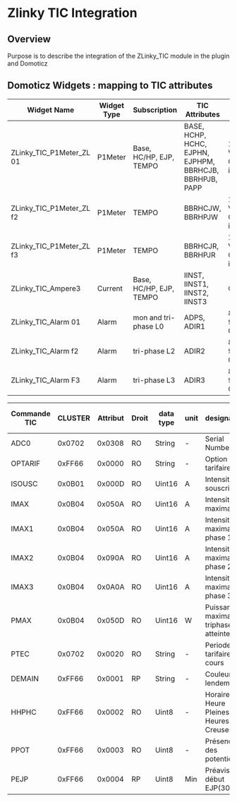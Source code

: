# Zlinky TIC Integration

## Overview

Purpose is to describe the integration of the ZLinky_TIC module in the plugin and Domoticz

## Domoticz Widgets : mapping to TIC attributes

| Widget Name               | Widget Type | Subscription            | TIC Attributes                                           |  Details                                 |
| -----------               | ----------- | ----------------------- | -------------------------------------------------------- | ---------------------------------------- |
| ZLinky_TIC_P1Meter_ZL 01  | P1Meter     | Base, HC/HP, EJP, TEMPO | BASE, HCHP, HCHC, EJPHN, EJPHPM, BBRHCJB, BBRHPJB, PAPP  | 1st: Power in VA, 2nd: Consumption in Wh |
| ZLinky_TIC_P1Meter_ZL f2  | P1Meter     | TEMPO                   | BBRHCJW, BBRHPJW                                         | 1st: Power in VA, 2nd: Consumption in Wh |
| ZLinky_TIC_P1Meter_ZL f3  | P1Meter     | TEMPO                   | BBRHCJR, BBRHPJR                                         | 1st: Power in VA, 2nd: Consumption in Wh |
| ZLinky_TIC_Ampere3        | Current     | Base, HC/HP, EJP, TEMPO | IINST, IINST1, IINST2, IINST3                            | Current in A                             |
| ZLinky_TIC_Alarm 01       | Alarm       | mon and tri-phase L0    | ADPS, ADIR1                                              | 80% - 01, 90% 02 , 98 03, Over 05        |
| ZLinky_TIC_Alarm f2       | Alarm       | tri-phase  L2           | ADIR2                                                    | 80% - 01, 90% 02 , 98 03, Over 05        |
| ZLinky_TIC_Alarm F3       | Alarm       | tri-phase  L3           | ADIR3                                                    | 80% - 01, 90% 02 , 98 03, Over 05        |





|Commande TIC|CLUSTER|Attribut |Droit |data type|unit   |designation                           |valeur par defaut|
|------------|-------|-------- |----- | -------   |-------|----                                  |-----------|
|ADC0        |0x0702 | 0x0308  | RO   | String  |-      | Serial Number                        | NULL|
|OPTARIF     |0xFF66 | 0x0000  | RO   | String  |-      | Option tarifaire                     | BASE|
|ISOUSC      |0x0B01 | 0x000D  |RO    | Uint16  |A      | Intensité souscrite                  | 0|
|IMAX        |0x0B04 | 0x050A  |RO    | Uint16  |A      | Intensité maximale                   | 0xFFFF|
|IMAX1       |0x0B04 | 0x050A  |RO    | Uint16  |A      | Intensité maximale phase 1           | 0xFFFF|
|IMAX2       |0x0B04 | 0x090A  |RO    | Uint16  |A      | Intensité maximale phase 2           | 0xFFFF|
|IMAX3       |0x0B04 | 0x0A0A  |RO    | Uint16  |A      | Intensité maximale phase 3           | 0xFFFF|
|PMAX        |0x0B04 | 0x050D  |RO    | Uint16  |W      | Puissance maximale triphasée atteinte| 0x8000|
|PTEC        |0x0702 | 0x0020  |RO    | String  |-      | Periode tarifaire en cours           | NULL|
|DEMAIN      |0xFF66 | 0x0001  |RP    | String  |-      | Couleur du lendemain                 | NULL|
|HHPHC       |0xFF66 | 0x0002  |RO    | Uint8   |-      | Horaire Heure Pleines Heures Creuses | 0|
|PPOT        |0xFF66 | 0x0003  |RO    | Uint8   |-      | Présence des potentiels              | 0|
| PEJP       |0xFF66 | 0x0004  |RP    | Uint8   |Min    | Préavis début EJP(30min)             | 0|
